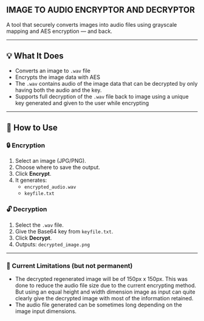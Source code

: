 IMAGE TO AUDIO ENCRYPTOR AND DECRYPTOR
---

A tool that securely converts images into audio files using grayscale mapping and AES encryption — and back.

---

## 💡 What It Does

- Converts an image to `.wav` file
- Encrypts the image data with AES
- The `.wav` contains audio of the image data that can be decrypted by only having both the audio and the key.
- Supports full decryption of the `.wav` file back to image using a unique key generated and given to the user while encrypting

---

## 🔧 How to Use

### 🔒 Encryption
1. Select an image (JPG/PNG).
2. Choose where to save the output.
3. Click **Encrypt**.
4. It generates:
   - `encrypted_audio.wav`
   - `keyfile.txt`

### 🔓 Decryption
1. Select the `.wav` file.
2. Give the Base64 key from `keyfile.txt`.
3. Click **Decrypt**.
4. Outputs: `decrypted_image.png`
---

### 🚧 Current Limitations (but not permanent)
- The decrypted regenerated image will be of 150px x 150px. This was done to reduce the audio file size due to the current encrypting method.
  But using an equal height and width dimension image as input can quite clearly give the decrypted image with most of the information retained.
- The audio file generated can be sometimes long depending on the image input dimensions.

